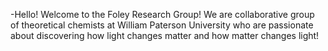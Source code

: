-Hello!
Welcome to the Foley Research Group! We are collaborative group of theoretical chemists at William Paterson University who are passionate about discovering how light changes matter and how matter changes light! 
